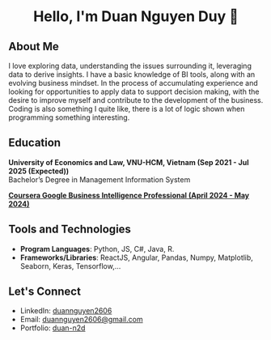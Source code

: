 <h1 align="center" color="blue">  Hello, I'm Duan Nguyen Duy 👋</h1>

<h2>About Me</h2> 
I love exploring data, understanding the issues surrounding it, leveraging data to derive insights. I have a basic knowledge of BI tools, along with an evolving business mindset. In the process of accumulating experience and looking for opportunities to apply data to support decision making, with the desire to improve myself and contribute to the development of the business.
<br>
Coding is also something I quite like, there is a lot of logic shown when programming something interesting.

<h2>Education</h2>

**University of Economics and Law, VNU-HCM, Vietnam (Sep 2021 - Jul 2025 (Expected))**
<br>Bachelor’s Degree in Management Information System
<br>

**[Coursera Google Business Intelligence Professional (April 2024 - May 2024)](https://coursera.org/share/b049321d82e58dbc2395ef1b6bdbd2a2)**

## Tools and Technologies
- **Program Languages**: Python, JS, C#, Java, R.
- **Frameworks/Libraries**: ReactJS, Angular, Pandas, Numpy, Matplotlib, Seaborn, Keras, Tensorflow,... 

## Let's Connect
- LinkedIn: [duannguyen2606](https://www.linkedin.com/in/duannguyen2606/)
- Email: [duannguyen2606@gmail.com](mailto:duannguyen2606@gmail.com)
- Portfolio: [duan-n2d](https://duan-n2d.github.io/)
